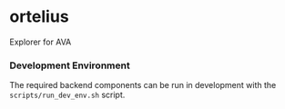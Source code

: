 # ortelius
Explorer for AVA 

### Development Environment

The required backend components can be run in development with the `scripts/run_dev_env.sh` script.
